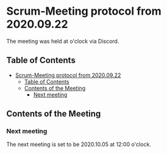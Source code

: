 # Scrum-Meeting protocol from 2020.09.22

The meeting was held at  o'clock via Discord. 

## Table of Contents

- [Scrum-Meeting protocol from 2020.09.22](#scrum-meeting-protocol-from-20200922)
  - [Table of Contents](#table-of-contents)
  - [Contents of the Meeting](#contents-of-the-meeting)
    - [Next meeting](#next-meeting)


## Contents of the Meeting


### Next meeting

The next meeting is set to be 2020.10.05 at 12:00 o'clock.